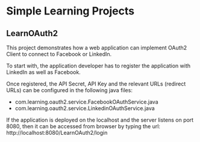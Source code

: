 Simple Learning Projects
===========================

LearnOAuth2
---------------------------

This project demonstrates how a web application can implement OAuth2 Client to connect to Facebook or LinkedIn. 

To start with, the application developer has to register the application with LinkedIn as well as Facebook.

Once registered, the API Secret, API Key and the relevant URLs (redirect URLs) can be configured in the following java files:

- com.learning.oauth2.service.FacebookOAuthService.java
- com.learning.oauth2.service.LinkedinOAuthService.java

If the application is deployed on the localhost and the server listens on port 8080, then it can be accessed from browser by typing the url: http://localhost:8080/LearnOAuth2/login

